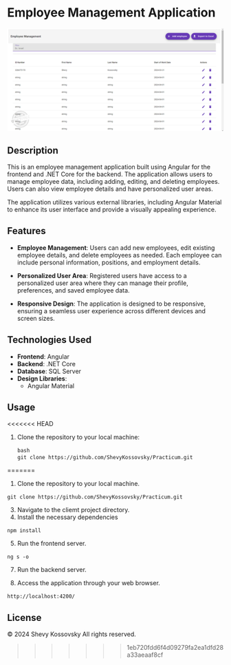 # Employee Management Application

![Employee Management](/client/src/assets/screenShot.png)

## Description

This is an employee management application built using Angular for the frontend and .NET Core for the backend. The application allows users to manage employee data, including adding, editing, and deleting employees. Users can also view employee details and have personalized user areas.

The application utilizes various external libraries, including Angular Material  to enhance its user interface and provide a visually appealing experience.

## Features


- **Employee Management**: Users can add new employees, edit existing employee details, and delete employees as needed. Each employee can include personal information, positions, and employment details.

- **Personalized User Area**: Registered users have access to a personalized user area where they can manage their profile, preferences, and saved employee data.

- **Responsive Design**: The application is designed to be responsive, ensuring a seamless user experience across different devices and screen sizes.

## Technologies Used

- **Frontend**: Angular
- **Backend**: .NET Core
- **Database**: SQL Server
- **Design Libraries**:
  - Angular Material


## Usage

<<<<<<< HEAD
1. Clone the repository to your local machine:

   ```
   bash
   git clone https://github.com/ShevyKossovsky/Practicum.git
   
   ```
=======
1. Clone the repository to your local machine.
```
git clone https://github.com/ShevyKossovsky/Practicum.git
```
3. Navigate to the cliemt project directory.
4. Install the necessary dependencies
```
npm install
```
5. Run the frontend server.
```
ng s -o
```     
7. Run the backend server.

8. Access the application through your web browser.
   
```
http://localhost:4200/
```   


   ## License
© 2024 Shevy Kossovsky All rights reserved.
>>>>>>> 1eb720fdd6f4d09279fa2ea1dfd28a33aeaaf8cf
